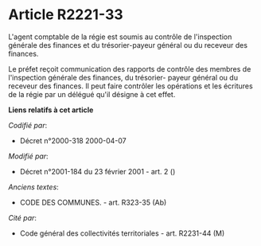 # Article R2221-33

L'agent comptable de la régie est soumis au contrôle de l'inspection générale des finances et du trésorier-payeur général ou
du receveur des finances.

Le préfet reçoit communication des rapports de contrôle des membres de l'inspection générale des finances, du trésorier-
payeur général ou du receveur des finances. Il peut faire contrôler les opérations et les écritures de la régie par un
délégué qu'il désigne à cet effet.

**Liens relatifs à cet article**

_Codifié par_:

  - Décret n°2000-318 2000-04-07

_Modifié par_:

  - Décret n°2001-184 du 23 février 2001 - art. 2 ()

_Anciens textes_:

  - CODE DES COMMUNES. - art. R323-35 (Ab)

_Cité par_:

  - Code général des collectivités territoriales - art. R2231-44 (M)
